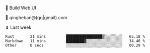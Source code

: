 🧙 Build Web UI

📧 qingheban@(qq|gmail).com

⬇ Last week

<!--START_SECTION:waka-->

```text
Rust       21 mins         ████████████████▒░░░░░░░░   65.18 %
Markdown   11 mins         ████████▓░░░░░░░░░░░░░░░░   34.46 %
Other      0 secs          ░░░░░░░░░░░░░░░░░░░░░░░░░   00.29 %
```

<!--END_SECTION:waka-->

<!--
**banqinghe/banqinghe** is a ✨ _special_ ✨ repository because its `README.md` (this file) appears on your GitHub profile.

Here are some ideas to get you started:

- 🔭 I’m currently working on ...
- 🌱 I’m currently learning ...
- 👯 I’m looking to collaborate on ...
- 🤔 I’m looking for help with ...
- 💬 Ask me about ...
- 📫 How to reach me: ...
- 😄 Pronouns: ...
- ⚡ Fun fact: ...
-->
